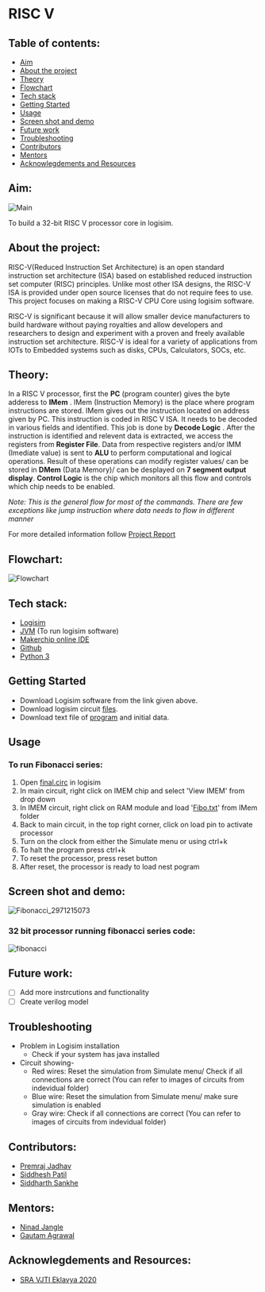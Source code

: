 # RISC V

## Table of contents:
- [Aim](#aim)
- [About the project](#about)
- [Theory](#Theory)
- [Flowchart](#Flowchart)
- [Tech stack](#software)
- [Getting Started](#Geting-started)
- [Usage](#Usage)
- [Screen shot and demo](#ss)
- [Future work](#future-work)
- [Troubleshooting](#Troubleshoot)
- [Contributors](#contributors)
- [Mentors](#mentors)
- [Acknowlegdements and Resources](#resources)

<a name="aim"></a>
## Aim:
![Main](https://user-images.githubusercontent.com/84727176/138549829-0a1ef365-6fe0-4a3b-8472-10c10c33a75e.png)

To build a 32-bit RISC V processor core in logisim.


<a name="about"></a>
## About the project:
RISC-V(Reduced Instruction Set Architecture) is an open standard instruction set architecture (ISA) based on established reduced instruction set computer (RISC) principles. Unlike most other ISA designs, the RISC-V ISA is provided under open source licenses that do not require fees to use.
This project focuses on making a RISC-V CPU Core using logisim software.

RISC-V is significant because it will allow smaller device manufacturers to build hardware without paying royalties and allow developers and researchers to design and experiment with a proven and freely available instruction set architecture. RISC-V is ideal for a variety of applications from IOTs to Embedded systems such as disks, CPUs, Calculators, SOCs, etc.

<a name="Theory"></a>
## Theory:
In a RISC V processor, first the **PC** (program counter) gives the byte adderess to **IMem** . IMem (Instruction Memory) is the place where program instructions are stored. IMem gives out the instruction located on address given by PC. This instruction is coded in RISC V ISA. It needs to be decoded in various fields and identified. This job is done by **Decode Logic** . After the instruction is identified and relevent data is extracted, we access the registers from **Register File**. Data from respective registers and/or IMM (Imediate value) is sent to **ALU** to perform computational and logical operations. Result of these operations can modify register values/ can be stored in **DMem** (Data Memory)/ can be desplayed on **7 segment output display**. **Control Logic** is the chip which monitors all this flow and controls which chip needs to be enabled.

*Note: This is the general flow for most of the commands. There are few exceptions like jump instruction where data needs to flow in different manner*

For more detailed information follow [Project Report](https://github.com/siddharth23-8/RISC-V/blob/Main/RISCV%20PROJECT.pdf)

<a name="Flowchart"></a>
## Flowchart:
![Flowchart](https://user-images.githubusercontent.com/84727176/138566664-0be35c0d-dea9-4b08-9c56-e8ab2842f929.jpeg)

<a name="software"></a>
## Tech stack:
- [Logisim](http://www.cburch.com/logisim/)
- [JVM](https://www.java.com/en/download/windows_manual.jsp) (To run logisim software)
- [Makerchip online IDE](https://makerchip.com/)
- [Github](https://github.com/)
- [Python 3](https://www.python.org/)

<a name="Geting-started"></a>
## Getting Started
- Download Logisim software from the link given above.
- Download logisim circuit [files](https://github.com/siddharth23-8/RISC-V/blob/Main/Main/Final.circ).
- Download text file of [program](https://github.com/siddharth23-8/RISC-V/blob/Main/IMem/Fibo.txt) and initial data.

<a name="Usage"></a>
## Usage
### To run Fibonacci series:
1. Open [final.circ](https://github.com/siddharth23-8/RISC-V/blob/Main/Main/Final.circ) in logisim
2. In main circuit, right click on IMEM chip and select 'View IMEM' from drop down
3. In IMEM circuit, right click on RAM module and load '[Fibo.txt](https://github.com/siddharth23-8/RISC-V/blob/Main/IMem/Fibo.txt)' from IMem folder
4. Back to main circuit, in the top right corner, click on load pin to activate processor
5. Turn on the clock from either the Simulate menu or using ctrl+k
6. To halt the program press ctrl+k
7. To reset the processor, press reset button
8. After reset, the processor is ready to load nest pogram

<a name="ss"></a>
## Screen shot and demo:
![Fibonacci_2971215073](https://user-images.githubusercontent.com/84727176/138549836-16440568-0fe9-4e85-acb3-da9d5ab02195.jpg)

### 32 bit processor running fibonacci series code:
![fibonacci](https://user-images.githubusercontent.com/84727176/138549853-234674b6-7d01-40c1-9a1c-c79e18afa5b9.gif)


<a name="future-work"></a>
## Future work:
- [ ] Add more instrcutions and functionality
- [ ] Create verilog model

<a name="Troubleshoot"></a>
## Troubleshooting
- Problem in Logisim installation
  - Check if your system has java installed
- Circuit showing-
  - Red wires: Reset the simulation from Simulate menu/ Check if all connections are correct (You can refer to images of circuits from indevidual folder)
  - Blue wire: Reset the simulation from Simulate menu/ make sure simulation is enabled
  - Gray wire: Check if all connections are correct (You can refer to images of circuits from indevidual folder)

<a name="contributors"></a>
## Contributors:
-   [Premraj Jadhav](https://github.com/Premraj02)
-   [Siddhesh Patil](https://github.com/Sidshx)
-   [Siddharth Sankhe](https://github.com/siddharth23-8)

<a name="mentors"></a>
## Mentors:
-   [Ninad Jangle](https://github.com/ninja3011)
-   [Gautam Agrawal](https://github.com/gautam-dev-maker)

<a name="resources"></a>
## Acknowlegdements and Resources:
-   [SRA VJTI Eklavya 2020](http://sra.vjti.info/)

